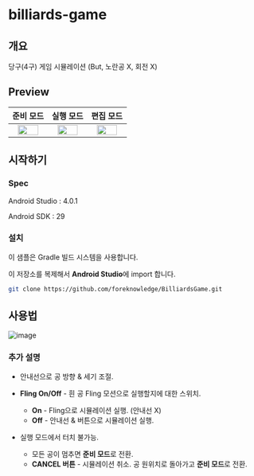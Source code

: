 # billiards-game

## 개요

당구(4구) 게임 시뮬레이션 (But, 노란공 X, 회전 X)

## Preview

| 준비 모드 | 실행 모드 | 편집 모드 |
|:--:|:--:|:--:|
| <img src="https://user-images.githubusercontent.com/29790944/90950346-66880a00-e48b-11ea-966d-44c6e9046aa9.png" width="80%"> | <img src="https://user-images.githubusercontent.com/29790944/90950304-2759b900-e48b-11ea-9043-3713faf841a7.png" width="80%"> | <img src="https://user-images.githubusercontent.com/29790944/90950396-ec0bba00-e48b-11ea-863a-5527ea77038b.png" width="80%">

## 시작하기

### Spec

Android Studio : 4.0.1

Android SDK : 29

### 설치

이 샘플은 Gradle 빌드 시스템을 사용합니다.

이 저장소를 복제해서 **Android Studio**에 import 합니다.

```bash
git clone https://github.com/foreknowledge/BilliardsGame.git
```

## 사용법

![image](https://user-images.githubusercontent.com/29790944/90950926-1f047c80-e491-11ea-8be5-36a7280b89e4.png)

### 추가 설명

- 안내선으로 공 방향 & 세기 조절.

- **Fling On/Off** - 흰 공 Fling 모션으로 실행할지에 대한 스위치.
  - **On** - Fling으로 시뮬레이션 실행. (안내선 X)
  - **Off** - 안내선 & 버튼으로 시뮬레이션 실행.
  
- 실행 모드에서 터치 불가능. 
  - 모든 공이 멈추면 **준비 모드**로 전환.
  - **CANCEL 버튼** - 시뮬레이션 취소. 공 원위치로 돌아가고 **준비 모드**로 전환.
